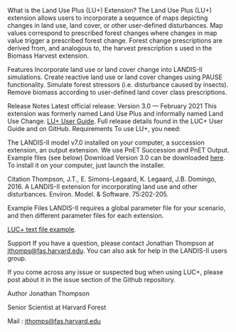 What is the Land Use Plus (LU+) Extension?
The Land Use Plus (LU+) extension allows users to incorporate a sequence of maps depicting changes in land use, land cover, or other user-defined disturbances. Map values correspond to prescribed forest changes where changes in map value trigger a prescribed forest change. Forest change prescriptions are derived from, and analogous to, the harvest prescription s used in the Biomass Harvest extension.

Features
 Incorporate land use or land cover change into LANDIS-II simulations.
 Create reactive land use or land cover changes using PAUSE functionality.
 Simulate forest stressors (i.e. disturbance caused by insects).
 Remove biomass according to user-defined land cover class prescriptions.
 
Release Notes
Latest official release: Version 3.0 — February 2021
This extension was formerly named Land Use Plus and informally named Land Use Change.
[LU+ User Guide](https://github.com/LANDIS-II-Foundation/Extension-Land-Use-Change/blob/master/docs/Land%20Use%Plus%20v3.0_User%20Guide.docx).
Full release details found in the LUC+ User Guide and on GitHub.
Requirements
To use LU+, you need:

The LANDIS-II model v7.0 installed on your computer, a succession extension, an output extension.  We use PnET Succession and PnET Output.
Example files (see below)
Download
Version 3.0 can be downloaded [here](https://github.com/LANDIS-II-Foundation/Extension-Land-Use-Change/blob/master/deploy/installer/LANDIS-II-V7%20Land%20Use%20Change%203.2-rc2-setup.exe). To install it on your computer, just launch the installer.

Citation
Thompson, J.T., E. Simons-Legaard, K. Legaard, J.B. Domingo, 2016. A LANDIS-II extension for incorporating land use and other disturbances. Environ. Model. & Software. 75:202-205.

Example Files
LANDIS-II requires a global parameter file for your scenario, and then different parameter files for each extension.

[LUC+ text file example]().

Support
If you have a question, please contact Jonathan Thompson at jthomps@fas.harvard.edu. You can also ask for help in the LANDIS-II users group.

If you come across any issue or suspected bug when using LUC+, please post about it in the issue section of the Github repository.

Author
Jonathan Thompson

Senior Scientist at Harvard Forest

Mail : jthomps@fas.harvard.edu
